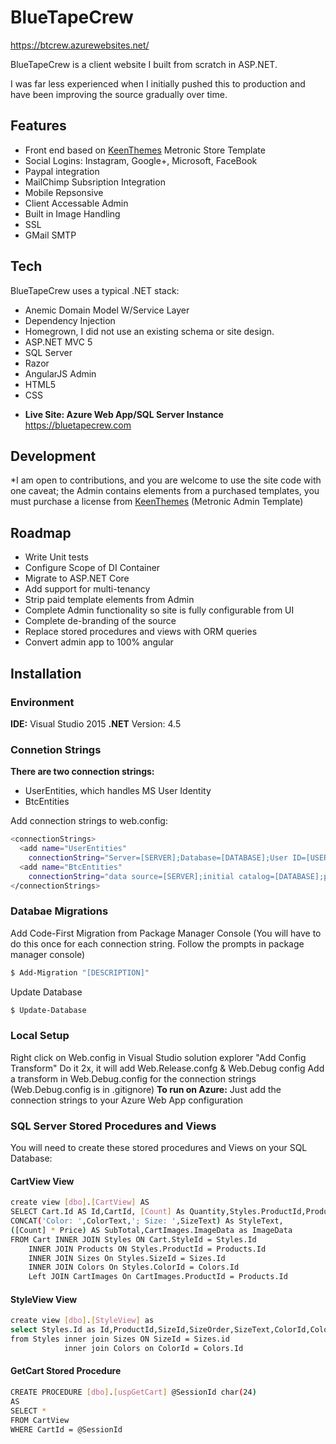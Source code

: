 # BlueTapeCrew

https://btcrew.azurewebsites.net/

BlueTapeCrew is a client website I built from scratch in ASP.NET.

I was far less experienced when I initially pushed this to production and have been improving the source gradually over time.

## Features
  - Front end based on [KeenThemes] Metronic Store Template
  - Social Logins: Instagram, Google+, Microsoft, FaceBook
  - Paypal integration
  - MailChimp Subsription Integration
  - Mobile Repsonsive
  - Client Accessable Admin
  - Built in Image Handling
  - SSL
  - GMail SMTP
 
## Tech
BlueTapeCrew uses a typical .NET stack:
- Anemic Domain Model W/Service Layer
- Dependency Injection
- Homegrown, I did not use an existing schema or site design.
- ASP.NET MVC 5
- SQL Server
- Razor
- AngularJS Admin
- HTML5
- CSS

* **Live Site: Azure Web App/SQL Server Instance** https://bluetapecrew.com

## Development

*I am open to contributions, and you are welcome to use the site code with one caveat; the Admin contains elements from a purchased templates, you must purchase a license from [KeenThemes] (Metronic Admin Template)

## Roadmap
- Write Unit tests
- Configure Scope of DI Container
- Migrate to ASP.NET Core
- Add support for multi-tenancy
- Strip paid template elements from Admin
- Complete Admin functionality so site is fully configurable from UI
- Complete de-branding of the source
- Replace stored procedures and views with ORM queries
- Convert admin app to 100% angular

## Installation

### Environment
**IDE:** Visual Studio 2015
**.NET** Version: 4.5

### Connetion Strings
**There are two connection strings:**
 - UserEntities, which handles MS User Identity
 - BtcEntities

Add connection strings to web.config:
```sh
<connectionStrings>
  <add name="UserEntities"
    connectionString="Server=[SERVER];Database=[DATABASE];User ID=[USER];Password=[PASS];Trusted_Connection=False;Encrypt=True;Connection Timeout=30;" providerName="System.Data.SqlClient" />
  <add name="BtcEntities" 
    connectionString="data source=[SERVER];initial catalog=[DATABASE];persist security info=True;user id=[USER];password=               [PASS];MultipleActiveResultSets=True;App=EntityFramework" providerName="System.Data.SqlClient" />
</connectionStrings>
```

### Databae Migrations
Add Code-First Migration from Package Manager Console
(You will have to do this once for each connection string.  Follow the prompts in package manager console)
```sh
$ Add-Migration "[DESCRIPTION]"
```
Update Database
```sh
$ Update-Database
```

### Local Setup
Right click on Web.config in Visual Studio solution explorer
"Add Config Transform"
Do it 2x, it will add Web.Release.confg & Web.Debug config
Add a transform in Web.Debug.config for the connection strings (Web.Debug.config is in .gitignore)
**To run on Azure:** Just add the connection strings to your Azure Web App configuration

### SQL Server Stored Procedures and Views
You will need to create these stored procedures and Views on your SQL Database:
#### CartView View
```sh
create view [dbo].[CartView] AS
SELECT Cart.Id AS Id,CartId, [Count] As Quantity,Styles.ProductId,ProductName,LinkName,Price, StyleId,Colors.ColorText,Products.[Description],
CONCAT('Color: ',ColorText,'; Size: ',SizeText) As StyleText,
([Count] * Price) AS SubTotal,CartImages.ImageData as ImageData
FROM Cart INNER JOIN Styles ON Cart.StyleId = Styles.Id
	INNER JOIN Products ON Styles.ProductId = Products.Id
	INNER JOIN Sizes On Styles.SizeId = Sizes.Id
	INNER JOIN Colors On Styles.ColorId = Colors.Id
	Left JOIN CartImages On CartImages.ProductId = Products.Id
```
#### StyleView View
```sh
create view [dbo].[StyleView] as
select Styles.Id as Id,ProductId,SizeId,SizeOrder,SizeText,ColorId,ColorText,Price,SizeText + ' / ' + ColorText AS StyleText
from Styles inner join Sizes ON SizeId = Sizes.id
			inner join Colors on ColorId = Colors.Id
```
#### GetCart Stored Procedure
```sh
CREATE PROCEDURE [dbo].[uspGetCart] @SessionId char(24)
AS
SELECT * 
FROM CartView
WHERE CartId = @SessionId
```
[KeenThemes]: <http://keenthemes.com/free-bootstrap-templates/fully-responsive-bootstrap-based-ecommerce-frontend-theme>
[Todd Miller]: <https://toddmiller.nyc>
[BlueTapeCrew]: <https://bluetapecrew.com>

